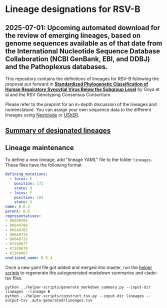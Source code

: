 # Lineage designations for RSV-B

## **2025-07-01**: Upcoming automated download for the review of emerging lineages, based on genome sequences available as of that date from the International Nucleotide Sequence Database Collaboration (NCBI GenBank, EBI, and DDBJ) and the Pathoplexus databases.

This repository contains the definitions of lineages for RSV-B following the proposal put forward in  [**Standardized Phylogenetic Classification of Human Respiratory Syncytial Virus Below the Subgroup Level**](https://wwwnc.cdc.gov/eid/article/30/8/24-0209_article) by Goya et al and the RSV Genotyping Consensus Consortium.

Please refer to the preprint for an in-depth discussion of the lineages and nomenclature. You can assign your own sequence data to the different lineages using [Nextclade](https://clades.nextstrain.org) or [UShER](https://genome.ucsc.edu/cgi-bin/hgPhyloPlace).

## [Summary of designated lineages](.auto-generated/clades.md)


## Lineage maintenance

To define a new lineage, add "lineage YAML" file to the folder `lineages`. These files have the following format
```yaml
defining_mutations:
  - locus: F
    position: 172
    state: Q
  - locus: F
    position: 103
    state: V
name: B.D.4
parent: B.D
representatives:
- OK649704
- OK649708
- OK649705
- OK649728
- OK649726
- KY249677
- KY249670
- KY249667
unaliased_name: B.5.4
```

Once a new yaml file got added and merged into master, run the [helper scripts](https://github.com/rsv-lineages/helper-scripts) to regenerate the autogenerated markdown summaries and clade-tsv files.
```shell
python ../helper-scripts/generate_markdown_summary.py --input-dir lineages --lineage B
python ../helper-scripts/construct_tsv.py --input-dir lineages --output-tsv .auto-generated/lineages.tsv
```
